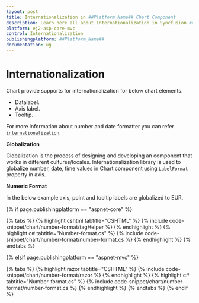 ```yaml
---
layout: post
title: Internationalization in ##Platform_Name## Chart Component
description: Learn here all about Internationalization in Syncfusion ##Platform_Name## Chart component of Syncfusion Essential JS 2 and more.
platform: ej2-asp-core-mvc
control: Internationalization
publishingplatform: ##Platform_Name##
documentation: ug
---
```



# Internationalization

Chart provide supports for internationalization for below chart elements.

* Datalabel.
* Axis label.
* Tooltip.

For more information about number and date formatter you can refer
[`internationalization`](http://ej2.syncfusion.com/documentation/base/intl.html).

<!-- markdownlint-disable MD036 -->
**Globalization**

Globalization is the process of designing and developing an component that works in different
cultures/locales.  Internationalization  library is used to globalize number, date, time values in
Chart component using  `LabelFormat` property in axis.

**Numeric Format**

In the below example axis, point  and tooltip labels are globalized to EUR.

{% if page.publishingplatform == "aspnet-core" %}

{% tabs %}
{% highlight cshtml tabtitle="CSHTML" %}
{% include code-snippet/chart/number-format/tagHelper %}
{% endhighlight %}
{% highlight c# tabtitle="Number-format.cs" %}
{% include code-snippet/chart/number-format/number-format.cs %}
{% endhighlight %}
{% endtabs %}

{% elsif page.publishingplatform == "aspnet-mvc" %}

{% tabs %}
{% highlight razor tabtitle="CSHTML" %}
{% include code-snippet/chart/number-format/razor %}
{% endhighlight %}
{% highlight c# tabtitle="Number-format.cs" %}
{% include code-snippet/chart/number-format/number-format.cs %}
{% endhighlight %}
{% endtabs %}
{% endif %}

